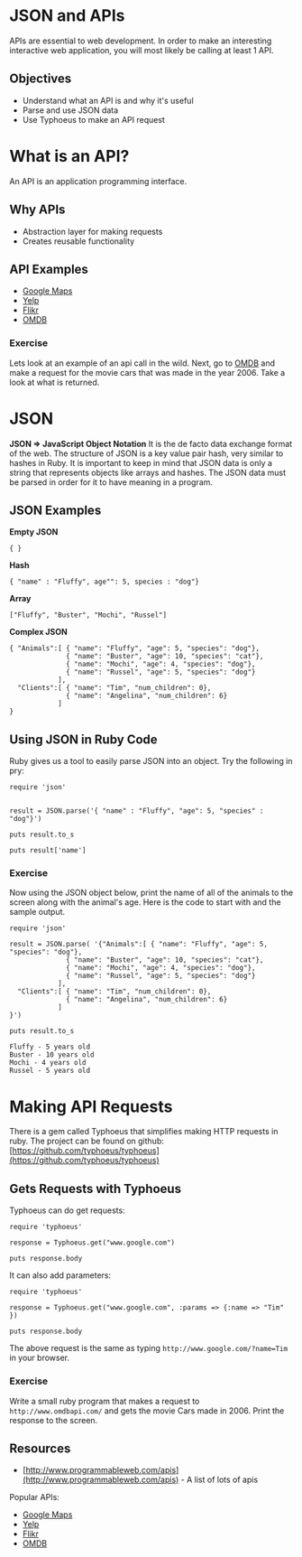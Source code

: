 # JSON and APIs
APIs are essential to web development.  In order to make an interesting interactive web application, you will most likely be calling at least 1 API.

## Objectives
* Understand what an API is and why it's useful
* Parse and use JSON data
* Use Typhoeus to make an API request


# What is an API?
An API is an application programming interface.

## Why APIs
* Abstraction layer for making requests
* Creates reusable functionality



## API Examples
* [Google Maps](https://developers.google.com/maps/documentation/javascript/)
* [Yelp](http://www.yelp.com/developers/documentation)
* [Flikr](http://www.flickr.com/services/api/)
* [OMDB](http://www.omdbapi.com/)

### Exercise
Lets look at an example of an api call in the wild. Next, go to [OMDB](http://www.omdbapi.com/) and make a request for the movie cars that was made in the year 2006.  Take a look at what is returned.



# JSON
__JSON => JavaScript Object Notation__ It is the de facto data exchange format of the web.  The structure of JSON is a key value pair hash, very similar to hashes in Ruby.  It is important to keep in mind that JSON data is only a string that represents objects like arrays and hashes.  The JSON data must be parsed in order for it to have meaning in a program.

## JSON Examples

__Empty JSON__

```
{ }
```

__Hash__

```
{ "name" : "Fluffy", age"": 5, species : "dog"}
```

__Array__

```
["Fluffy", "Buster", "Mochi", "Russel"]
```

__Complex JSON__

```
{ "Animals":[ { "name": "Fluffy", "age": 5, "species": "dog"},
              { "name": "Buster", "age": 10, "species": "cat"},
              { "name": "Mochi", "age": 4, "species": "dog"},
              { "name": "Russel", "age": 5, "species": "dog"}
            ],
  "Clients":[ { "name": "Tim", "num_children": 0},
              { "name": "Angelina", "num_children": 6}
            ]
}
```

## Using JSON in Ruby Code
Ruby gives us a tool to easily parse JSON into an object.  Try the following in pry:


```
require 'json'


result = JSON.parse('{ "name" : "Fluffy", "age": 5, "species" : "dog"}')

puts result.to_s

puts result['name']

```



### Exercise

Now using the JSON object below, print the name of all of the animals to the screen along with the animal's age.  Here is the code to start with and the sample output.

```
require 'json'

result = JSON.parse( '{"Animals":[ { "name": "Fluffy", "age": 5, "species": "dog"},
              { "name": "Buster", "age": 10, "species": "cat"},
              { "name": "Mochi", "age": 4, "species": "dog"},
              { "name": "Russel", "age": 5, "species": "dog"}
            ],
  "Clients":[ { "name": "Tim", "num_children": 0},
              { "name": "Angelina", "num_children": 6}
            ]
}')

puts result.to_s
```

```
Fluffy - 5 years old
Buster - 10 years old
Mochi - 4 years old
Russel - 5 years old
```

# Making API Requests

There is a gem called Typhoeus that simplifies making HTTP requests in ruby.  The project can be found on github: [https://github.com/typhoeus/typhoeus](https://github.com/typhoeus/typhoeus)

## Gets Requests with Typhoeus

Typhoeus can do get requests:


```
require 'typhoeus'

response = Typhoeus.get("www.google.com")

puts response.body

```

It can also add parameters:

```
require 'typhoeus'

response = Typhoeus.get("www.google.com", :params => {:name => "Tim" })

puts response.body

```

The above request is the same as typing ```http://www.google.com/?name=Tim``` in your browser.

### Exercise

Write a small ruby program that makes a request to ```http://www.omdbapi.com/``` and gets the movie Cars made in 2006.  Print the response to the screen.

## Resources

* [http://www.programmableweb.com/apis](http://www.programmableweb.com/apis) - A list of lots of apis

Popular APIs:

* [Google Maps](https://developers.google.com/maps/documentation/javascript/)
* [Yelp](http://www.yelp.com/developers/documentation)
* [Flikr](http://www.flickr.com/services/api/)
* [OMDB](http://www.omdbapi.com/)



